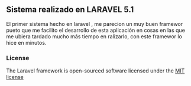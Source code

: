 ## Sistema realizado en LARAVEL 5.1

El primer sistema hecho en laravel , me parecion un muy buen framewor pueto que 
me facilito el desarrollo de esta aplicación en cosas en las que me ubiera tardado
mucho más tiempo en ralizarlo, con este framewor lo hice en minutos.


### License

The Laravel framework is open-sourced software licensed under the [MIT license](http://opensource.org/licenses/MIT)
